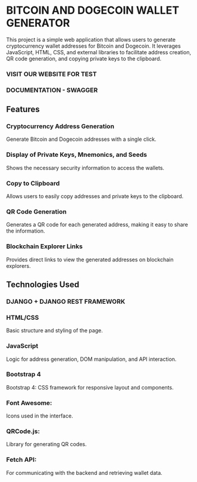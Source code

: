 ﻿# BITCOIN AND DOGECOIN WALLET GENERATOR

This project is a simple web application that allows users to generate cryptocurrency wallet addresses for Bitcoin and Dogecoin. It leverages JavaScript, HTML, CSS, and external libraries to facilitate address creation, QR code generation, and copying private keys to the clipboard.

### VISIT OUR WEBSITE FOR TEST

### DOCUMENTATION - SWAGGER

## Features

### Cryptocurrency Address Generation

Generate Bitcoin and Dogecoin addresses with a single click.

### Display of Private Keys, Mnemonics, and Seeds

Shows the necessary security information to access the wallets.

### Copy to Clipboard

Allows users to easily copy addresses and private keys to the clipboard.

### QR Code Generation

Generates a QR code for each generated address, making it easy to share the information.

### Blockchain Explorer Links

Provides direct links to view the generated addresses on blockchain explorers.

## Technologies Used

### DJANGO + DJANGO REST FRAMEWORK

### HTML/CSS

Basic structure and styling of the page.

### JavaScript

Logic for address generation, DOM manipulation, and API interaction.

### Bootstrap 4
Bootstrap 4: CSS framework for responsive layout and components.

### Font Awesome:
Icons used in the interface.

### QRCode.js:
Library for generating QR codes.

### Fetch API:
For communicating with the backend and retrieving wallet data.
